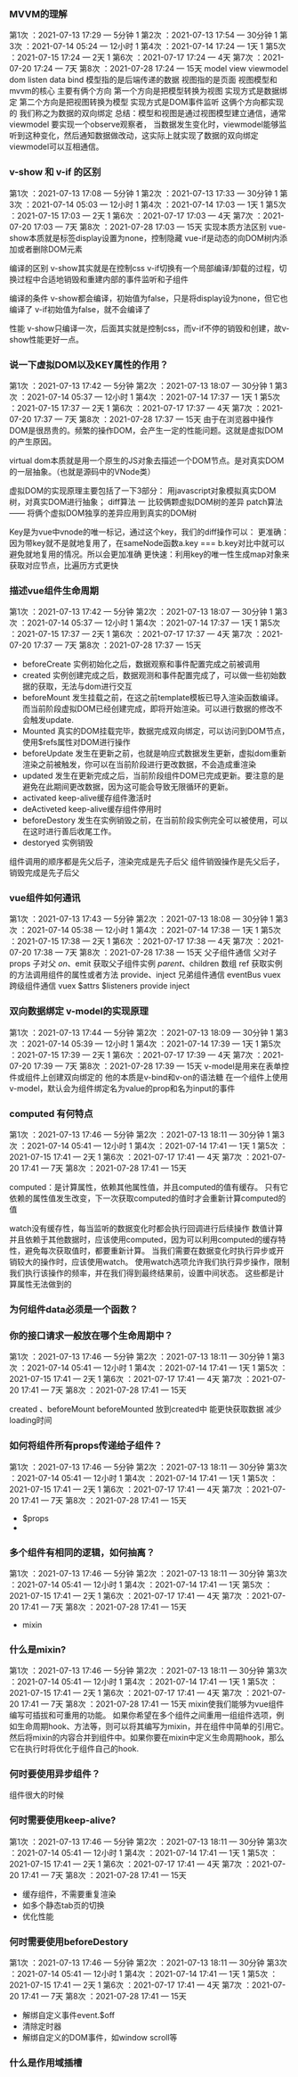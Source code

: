 ### MVVM的理解
第1次 ：2021-07-13 17:29 — 5分钟  1
第2次 ：2021-07-13 17:54 — 30分钟  1
第3次 ：2021-07-14 05:24 — 12小时  1
第4次 ：2021-07-14 17:24 — 1天   1
第5次 ：2021-07-15 17:24 — 2天  1
第6次 ：2021-07-17 17:24 — 4天
第7次 ：2021-07-20 17:24 — 7天
第8次 ：2021-07-28 17:24 — 15天
 model view viewmodel
 dom listen
 data bind
 模型指的是后端传递的数据 视图指的是页面 视图模型和mvvm的核心 主要有俩个方向
    第一个方向是把模型转换为视图 实现方式是数据绑定
    第二个方向是把视图转换为模型 实现方式是DOM事件监听
    这俩个方向都实现的 我们称之为数据的双向绑定
    总结：模型和视图是通过视图模型建立通信，通常viewmodel 要实现一个observe观察者，
    当数据发生变化时，viewmodel能够监听到这种变化，然后通知数据做改动，这实际上就实现了数据的双向绑定
    viewmodel可以互相通信。

### v-show 和 v-if 的区别
第1次 ：2021-07-13 17:08 — 5分钟  1
第2次 ：2021-07-13 17:33 — 30分钟  1
第3次 ：2021-07-14 05:03 — 12小时  1
第4次 ：2021-07-14 17:03 — 1天  1
第5次 ：2021-07-15 17:03 — 2天  1
第6次 ：2021-07-17 17:03 — 4天
第7次 ：2021-07-20 17:03 — 7天
第8次 ：2021-07-28 17:03 — 15天
实现本质方法区别
vue-show本质就是标签display设置为none，控制隐藏
vue-if是动态的向DOM树内添加或者删除DOM元素

编译的区别
v-show其实就是在控制css
v-if切换有一个局部编译/卸载的过程，切换过程中合适地销毁和重建内部的事件监听和子组件

编译的条件
v-show都会编译，初始值为false，只是将display设为none，但它也编译了
v-if初始值为false，就不会编译了

性能
v-show只编译一次，后面其实就是控制css，而v-if不停的销毁和创建，故v-show性能更好一点。

### 说一下虚拟DOM以及KEY属性的作用？
第1次 ：2021-07-13 17:42 — 5分钟 
第2次 ：2021-07-13 18:07 — 30分钟  1
第3次 ：2021-07-14 05:37 — 12小时  1
第4次 ：2021-07-14 17:37 — 1天  1
第5次 ：2021-07-15 17:37 — 2天  1
第6次 ：2021-07-17 17:37 — 4天
第7次 ：2021-07-20 17:37 — 7天
第8次 ：2021-07-28 17:37 — 15天
由于在浏览器中操作DOM是很昂贵的。频繁的操作DOM，会产生一定的性能问题。这就是虚拟DOM的产生原因。

virtual dom本质就是用一个原生的JS对象去描述一个DOM节点。是对真实DOM的一层抽象。（也就是源码中的VNode类）

虚拟DOM的实现原理主要包括了一下3部分：
  用javascript对象模拟真实DOM树，对真实DOM进行抽象；
  diff算法 一 比较俩颗虚拟DOM树的差异
  patch算法 —— 将俩个虚拟DOM独享的差异应用到真实的DOM树

  Key是为vue中vnode的唯一标记，通过这个key，我们的diff操作可以：
  更准确：因为带key就不是就地复用了，在sameNode函数a.key === b.key对比中就可以避免就地复用的情况。所以会更加准确
  更快速：利用key的唯一性生成map对象来获取对应节点，比遍历方式更快

### 描述vue组件生命周期
第1次 ：2021-07-13 17:42 — 5分钟
第2次 ：2021-07-13 18:07 — 30分钟  1
第3次 ：2021-07-14 05:37 — 12小时  1
第4次 ：2021-07-14 17:37 — 1天  1
第5次 ：2021-07-15 17:37 — 2天  1
第6次 ：2021-07-17 17:37 — 4天
第7次 ：2021-07-20 17:37 — 7天
第8次 ：2021-07-28 17:37 — 15天
* beforeCreate 实例初始化之后，数据观察和事件配置完成之前被调用
* created 实例创建完成之后，数据观测和事件配置完成了，可以做一些初始数据的获取，无法与dom进行交互
* beforeMount 发生挂载之前，在这之前template模板已导入渲染函数编译。而当前阶段虚拟DOM已经创建完成，即将开始渲染。可以进行数据的修改不会触发update.
* Mounted 真实的DOM挂载完毕，数据完成双向绑定，可以访问到DOM节点，使用$refs属性对DOM进行操作
* beforeUpdate 发生在更新之前，也就是响应式数据发生更新，虚拟dom重新渲染之前被触发，你可以在当前阶段进行更改数据，不会造成重渲染
* updated 发生在更新完成之后，当前阶段组件DOM已完成更新。要注意的是避免在此期间更改数据，因为这可能会导致无限循环的更新。
* activated  keep-alive缓存组件激活时
* deActiveted keep-alive缓存组件停用时
* beforeDestory 发生在实例销毁之前，在当前阶段实例完全可以被使用，可以在这时进行善后收尾工作。
* destoryed 实例销毁

组件调用的顺序都是先父后子，渲染完成是先子后父
组件销毁操作是先父后子，销毁完成是先子后父

### vue组件如何通讯
第1次 ：2021-07-13 17:43 — 5分钟
第2次 ：2021-07-13 18:08 — 30分钟   1
第3次 ：2021-07-14 05:38 — 12小时   1
第4次 ：2021-07-14 17:38 — 1天  1
第5次 ：2021-07-15 17:38 — 2天  1
第6次 ：2021-07-17 17:38 — 4天
第7次 ：2021-07-20 17:38 — 7天
第8次 ：2021-07-28 17:38 — 15天
父子组件通信
  父对子  props 子对父 $on、$emit
  获取父子组件实例 $parent、$children 数组
    ref 获取实例的方法调用组件的属性或者方法
    provide、inject
  兄弟组件通信
    eventBus vuex
  跨级组件通信
    vuex $attrs $listeners provide inject

### 双向数据绑定 v-model的实现原理
第1次 ：2021-07-13 17:44 — 5分钟
第2次 ：2021-07-13 18:09 — 30分钟  1
第3次 ：2021-07-14 05:39 — 12小时  1
第4次 ：2021-07-14 17:39 — 1天  1
第5次 ：2021-07-15 17:39 — 2天  1
第6次 ：2021-07-17 17:39 — 4天
第7次 ：2021-07-20 17:39 — 7天
第8次 ：2021-07-28 17:39 — 15天
  v-model是用来在表单控件或组件上创建双向绑定的
  他的本质是v-bind和v-on的语法糖
  在一个组件上使用v-model，默认会为组件绑定名为value的prop和名为input的事件

### computed 有何特点
第1次 ：2021-07-13 17:46 — 5分钟
第2次 ：2021-07-13 18:11 — 30分钟  1
第3次 ：2021-07-14 05:41 — 12小时  1
第4次 ：2021-07-14 17:41 — 1天   1
第5次 ：2021-07-15 17:41 — 2天  1
第6次 ：2021-07-17 17:41 — 4天
第7次 ：2021-07-20 17:41 — 7天
第8次 ：2021-07-28 17:41 — 15天

computed：是计算属性，依赖其他属性值，并且computed的值有缓存。
只有它依赖的属性值发生改变，下一次获取computed的值时才会重新计算computed的值

watch没有缓存性，每当监听的数据变化时都会执行回调进行后续操作
数值计算并且依赖于其他数据时，应该使用computed，因为可以利用computed的缓存特性，避免每次获取值时，都要重新计算。
当我们需要在数据变化时执行异步或开销较大的操作时，应该使用watch。
使用watch选项允许我们执行异步操作，限制我们执行该操作的频率，并在我们得到最终结果前，设置中间状态。
这些都是计算属性无法做到的

### 为何组件data必须是一个函数？

### 你的接口请求一般放在哪个生命周期中？
第1次 ：2021-07-13 17:46 — 5分钟
第2次 ：2021-07-13 18:11 — 30分钟  1
第3次 ：2021-07-14 05:41 — 12小时  1
第4次 ：2021-07-14 17:41 — 1天   1
第5次 ：2021-07-15 17:41 — 2天  1
第6次 ：2021-07-17 17:41 — 4天
第7次 ：2021-07-20 17:41 — 7天
第8次 ：2021-07-28 17:41 — 15天

created 、beforeMount beforeMounted
放到created中 能更快获取数据 减少loading时间

### 如何将组件所有props传递给子组件？
第1次 ：2021-07-13 17:46 — 5分钟
第2次 ：2021-07-13 18:11 — 30分钟
第3次 ：2021-07-14 05:41 — 12小时  1
第4次 ：2021-07-14 17:41 — 1天   1
第5次 ：2021-07-15 17:41 — 2天  1
第6次 ：2021-07-17 17:41 — 4天
第7次 ：2021-07-20 17:41 — 7天
第8次 ：2021-07-28 17:41 — 15天
* $props
* <User v-bind="$props" />

### 多个组件有相同的逻辑，如何抽离？
第1次 ：2021-07-13 17:46 — 5分钟
第2次 ：2021-07-13 18:11 — 30分钟 
第3次 ：2021-07-14 05:41 — 12小时  1
第4次 ：2021-07-14 17:41 — 1天
第5次 ：2021-07-15 17:41 — 2天  1
第6次 ：2021-07-17 17:41 — 4天
第7次 ：2021-07-20 17:41 — 7天
第8次 ：2021-07-28 17:41 — 15天
* mixin

### 什么是mixin?
第1次 ：2021-07-13 17:46 — 5分钟
第2次 ：2021-07-13 18:11 — 30分钟
第3次 ：2021-07-14 05:41 — 12小时  1
第4次 ：2021-07-14 17:41 — 1天   1
第5次 ：2021-07-15 17:41 — 2天  1
第6次 ：2021-07-17 17:41 — 4天
第7次 ：2021-07-20 17:41 — 7天
第8次 ：2021-07-28 17:41 — 15天
mixin使我们能够为vue组件编写可插拔和可重用的功能。
如果你希望在多个组件之间重用一组组件选项，例如生命周期hook、方法等，则可以将其编写为mixin，并在组件中简单的引用它。
然后将mixin的内容合并到组件中。如果你要在mixin中定义生命周期hook，那么它在执行时将优化于组件自己的hook.

### 何时要使用异步组件？
组件很大的时候

### 何时需要使用keep-alive?
第1次 ：2021-07-13 17:46 — 5分钟
第2次 ：2021-07-13 18:11 — 30分钟
第3次 ：2021-07-14 05:41 — 12小时  1
第4次 ：2021-07-14 17:41 — 1天   1
第5次 ：2021-07-15 17:41 — 2天  1
第6次 ：2021-07-17 17:41 — 4天
第7次 ：2021-07-20 17:41 — 7天
第8次 ：2021-07-28 17:41 — 15天

* 缓存组件，不需要重复渲染
* 如多个静态tab页的切换
* 优化性能

### 何时需要使用beforeDestory
第1次 ：2021-07-13 17:46 — 5分钟
第2次 ：2021-07-13 18:11 — 30分钟
第3次 ：2021-07-14 05:41 — 12小时  1
第4次 ：2021-07-14 17:41 — 1天   1
第5次 ：2021-07-15 17:41 — 2天  1
第6次 ：2021-07-17 17:41 — 4天
第7次 ：2021-07-20 17:41 — 7天
第8次 ：2021-07-28 17:41 — 15天

* 解绑自定义事件event.$off
* 清除定时器
* 解绑自定义的DOM事件，如window scroll等

### 什么是作用域插槽